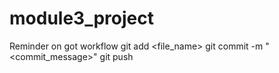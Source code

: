 # module3_project

Reminder on got workflow
git add <file_name>
git commit -m "<commit_message>"
git push